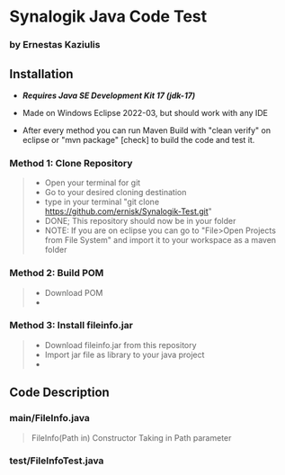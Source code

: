 # Synalogik Java Code Test
### by Ernestas Kaziulis



## Installation
- ***Requires Java SE Development Kit 17 (jdk-17)***

- Made on Windows Eclipse 2022-03, but should work with any IDE

- After every method you can run Maven Build with "clean verify" on eclipse or "mvn package" [check] to build the code and test it.

### Method 1: Clone Repository
> - Open your terminal for git
> - Go to your desired cloning destination
> - type in your terminal "git clone https://github.com/ernisk/Synalogik-Test.git"
> - DONE; This repository should now be in your folder
> - NOTE: If you are on eclipse you can go to "File>Open Projects from File System" and import it to your workspace as a maven folder

### Method 2: Build POM
> - Download POM
> - 

### Method 3: Install fileinfo.jar
> - Download fileinfo.jar from this repository
> - Import jar file as library to your java project
> - 

## Code Description

### main/FileInfo.java
> FileInfo(Path in) Constructor Taking in Path parameter
> 

### test/FileInfoTest.java

